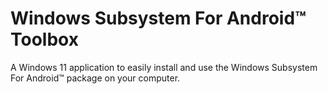 # Windows Subsystem For Android™ Toolbox
A Windows 11 application to easily install and use the Windows Subsystem For Android™ package on your computer.
